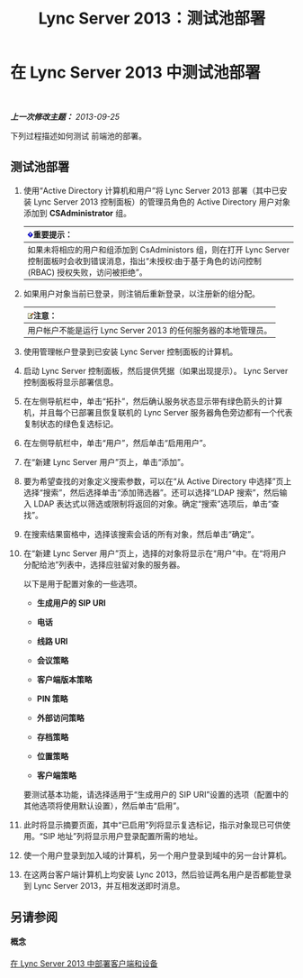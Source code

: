 ﻿---
title: Lync Server 2013：测试池部署
TOCTitle: 测试池部署
ms:assetid: ffd80617-155a-4041-bbeb-74503e7938dd
ms:mtpsurl: https://technet.microsoft.com/zh-cn/library/Gg413092(v=OCS.15)
ms:contentKeyID: 49314869
ms.date: 05/19/2016
mtps_version: v=OCS.15
ms.translationtype: HT
---

# 在 Lync Server 2013 中测试池部署

 

_**上一次修改主题：** 2013-09-25_

下列过程描述如何测试 前端池的部署。

## 测试池部署

1.  使用“Active Directory 计算机和用户”将 Lync Server 2013 部署（其中已安装 Lync Server 2013 控制面板）的管理员角色的 Active Directory 用户对象添加到 **CSAdministrator** 组。
    
    <table>
    <thead>
    <tr class="header">
    <th><img src="images/Gg398794.important(OCS.15).gif" title="important" alt="important" />重要提示：</th>
    </tr>
    </thead>
    <tbody>
    <tr class="odd">
    <td>如果未将相应的用户和组添加到 CsAdministors 组，则在打开 Lync Server 控制面板时会收到错误消息，指出“未授权:由于基于角色的访问控制 (RBAC) 授权失败，访问被拒绝”。</td>
    </tr>
    </tbody>
    </table>


2.  如果用户对象当前已登录，则注销后重新登录，以注册新的组分配。
    
    <table>
    <thead>
    <tr class="header">
    <th><img src="images/Dn783119.note(OCS.15).gif" title="note" alt="note" />注意：</th>
    </tr>
    </thead>
    <tbody>
    <tr class="odd">
    <td>用户帐户不能是运行 Lync Server 2013 的任何服务器的本地管理员。</td>
    </tr>
    </tbody>
    </table>


3.  使用管理帐户登录到已安装 Lync Server 控制面板的计算机。

4.  启动 Lync Server 控制面板，然后提供凭据（如果出现提示）。 Lync Server 控制面板将显示部署信息。

5.  在左侧导航栏中，单击“拓扑”，然后确认服务状态显示带有绿色箭头的计算机，并且每个已部署且恢复联机的 Lync Server 服务器角色旁边都有一个代表复制状态的绿色复选标记。

6.  在左侧导航栏中，单击“用户”，然后单击“启用用户”。

7.  在“新建 Lync Server 用户”页上，单击“添加”。

8.  要为希望查找的对象定义搜索参数，可以在“从 Active Directory 中选择”页上选择“搜索”，然后选择单击“添加筛选器”。还可以选择“LDAP 搜索”，然后输入 LDAP 表达式以筛选或限制将返回的对象。确定“搜索”选项后，单击“查找”。

9.  在搜索结果窗格中，选择该搜索会话的所有对象，然后单击“确定”。

10. 在“新建 Lync Server 用户”页上，选择的对象将显示在“用户”中。在“将用户分配给池”列表中，选择应驻留对象的服务器。
    
    以下是用于配置对象的一些选项。
    
      - **生成用户的 SIP URI**
    
      - **电话**
    
      - **线路 URI**
    
      - **会议策略**
    
      - **客户端版本策略**
    
      - **PIN 策略**
    
      - **外部访问策略**
    
      - **存档策略**
    
      - **位置策略**
    
      - **客户端策略**
    
    要测试基本功能，请选择适用于“生成用户的 SIP URI”设置的选项（配置中的其他选项将使用默认设置），然后单击“启用”。

11. 此时将显示摘要页面，其中“已启用”列将显示复选标记，指示对象现已可供使用。“SIP 地址”列将显示用户登录配置所需的地址。

12. 使一个用户登录到加入域的计算机，另一个用户登录到域中的另一台计算机。

13. 在这两台客户端计算机上均安装 Lync 2013，然后验证两名用户是否都能登录到 Lync Server 2013，并互相发送即时消息。

## 另请参阅

#### 概念

[在 Lync Server 2013 中部署客户端和设备](lync-server-2013-deploying-clients-and-devices.md)

